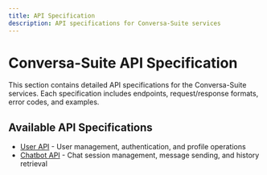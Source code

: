 ```yaml
---
title: API Specification
description: API specifications for Conversa-Suite services
---
```


# Conversa-Suite API Specification

This section contains detailed API specifications for the Conversa-Suite services. Each specification includes endpoints, request/response formats, error codes, and examples.

## Available API Specifications

- [User API](./user) - User management, authentication, and profile operations 
- [Chatbot API](./chatbot) - Chat session management, message sending, and history retrieval 